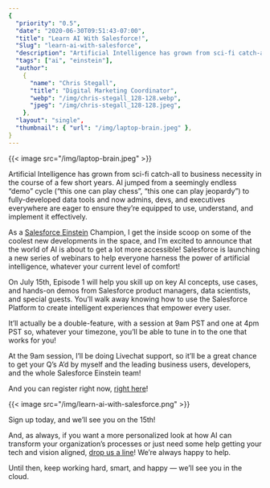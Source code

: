 ```yaml
---
{
  "priority": "0.5",
  "date": "2020-06-30T09:51:43-07:00",
  "title": "Learn AI With Salesforce!",
  "Slug": "learn-ai-with-salesforce",
  "description": "Artificial Intelligence has grown from sci-fi catch-all to business necessity in the course of a few short years. AI jumped from a seemingly endless ...",
  "tags": ["ai", "einstein"],
  "author":
    {
      "name": "Chris Stegall",
      "title": "Digital Marketing Coordinator",
      "webp": "/img/chris-stegall_128-128.webp",
      "jpeg": "/img/chris-stegall_128-128.jpeg",
    },
  "layout": "single",
  "thumbnail": { "url": "/img/laptop-brain.jpeg" },
}
---
```


{{< image src="/img/laptop-brain.jpeg" >}}

Artificial Intelligence has grown from sci-fi catch-all to business necessity in the course of a few short years. AI jumped from a seemingly endless “demo” cycle (“this one can play chess”, “this one can play jeopardy”) to fully-developed data tools and now admins, devs, and executives everywhere are eager to ensure they’re equipped to use, understand, and implement it effectively.

As a [Salesforce Einstein](https://www.salesforce.com/products/einstein/overview/) Champion, I get the inside scoop on some of the coolest new developments in the space, and I’m excited to announce that the world of AI is about to get a lot more accessible! Salesforce is launching a new series of webinars to help everyone harness the power of artificial intelligence, whatever your current level of comfort!

On July 15th, Episode 1 will help you skill up on key AI concepts, use cases, and hands-on demos from Salesforce product managers, data scientists, and special guests. You’ll walk away knowing how to use the Salesforce Platform to create intelligent experiences that empower every user.

It’ll actually be a double-feature, with a session at 9am PST and one at 4pm PST so, whatever your timezone, you’ll be able to tune in to the one that works for you!

At the 9am session, I’ll be doing Livechat support, so it’ll be a great chance to get your Q’s A’d by myself and the leading business users, developers, and the whole Salesforce Einstein team!

And you can register right now, [right here](https://www.salesforce.com/form/event/learn-ai-with-salesforce/)!

{{< image src="/img/learn-ai-with-salesforce.png" >}}

Sign up today, and we’ll see you on the 15th!

And, as always, if you want a more personalized look at how AI can transform your organization’s processes or just need some help getting your tech and vision aligned, [drop us a line](https://www.mkpartners.com/contact/)! We’re always happy to help.

Until then, keep working hard, smart, and happy — we’ll see you in the cloud.

